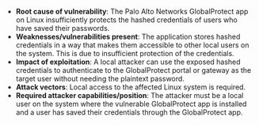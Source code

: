 - **Root cause of vulnerability**: The Palo Alto Networks GlobalProtect app on Linux insufficiently protects the hashed credentials of users who have saved their passwords.
- **Weaknesses/vulnerabilities present**: The application stores hashed credentials in a way that makes them accessible to other local users on the system. This is due to insufficient protection of the credentials.
- **Impact of exploitation**: A local attacker can use the exposed hashed credentials to authenticate to the GlobalProtect portal or gateway as the target user without needing the plaintext password.
- **Attack vectors**: Local access to the affected Linux system is required.
- **Required attacker capabilities/position**: The attacker must be a local user on the system where the vulnerable GlobalProtect app is installed and a user has saved their credentials through the GlobalProtect app.